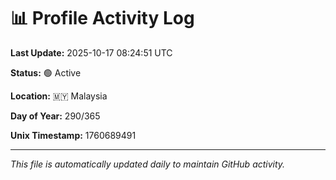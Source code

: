 # 📊 Profile Activity Log

**Last Update:** 2025-10-17 08:24:51 UTC

**Status:** 🟢 Active

**Location:** 🇲🇾 Malaysia

**Day of Year:** 290/365

**Unix Timestamp:** 1760689491

---

*This file is automatically updated daily to maintain GitHub activity.*
